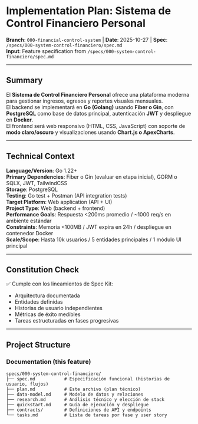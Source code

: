 # Implementation Plan: Sistema de Control Financiero Personal

**Branch**: `000-financial-control-system` | **Date**: 2025-10-27 | **Spec**: `/specs/000-system-control-financiero/spec.md`  
**Input**: Feature specification from `/specs/000-system-control-financiero/spec.md`

---

## Summary

El **Sistema de Control Financiero Personal** ofrece una plataforma moderna para gestionar ingresos, egresos y reportes visuales mensuales.  
El backend se implementará en **Go (Golang)** usando **Fiber o Gin**, con **PostgreSQL** como base de datos principal, autenticación **JWT** y despliegue en **Docker**.  
El frontend será web responsivo (HTML, CSS, JavaScript) con soporte de **modo claro/oscuro** y visualizaciones usando **Chart.js o ApexCharts**.

---

## Technical Context

**Language/Version**: Go 1.22+  
**Primary Dependencies**: Fiber o Gin (evaluar en etapa inicial), GORM o SQLX, JWT, TailwindCSS  
**Storage**: PostgreSQL  
**Testing**: Go test + Postman (API integration tests)  
**Target Platform**: Web application (API + UI)  
**Project Type**: Web (backend + frontend)  
**Performance Goals**: Respuesta <200ms promedio / ~1000 req/s en ambiente estándar  
**Constraints**: Memoria <100MB / JWT expira en 24h / despliegue en contenedor Docker  
**Scale/Scope**: Hasta 10k usuarios / 5 entidades principales / 1 módulo UI principal

---

## Constitution Check

✅ Cumple con los lineamientos de Spec Kit:  
- Arquitectura documentada  
- Entidades definidas  
- Historias de usuario independientes  
- Métricas de éxito medibles  
- Tareas estructuradas en fases progresivas

---

## Project Structure

### Documentation (this feature)

```text
specs/000-system-control-financiero/
├── spec.md           # Especificación funcional (historias de usuario, flujos)
├── plan.md           # Este archivo (plan técnico)
├── data-model.md     # Modelo de datos y relaciones
├── research.md       # Análisis técnico y elección de stack
├── quickstart.md     # Guía de ejecución y despliegue
├── contracts/        # Definiciones de API y endpoints
└── tasks.md          # Lista de tareas por fase y user story
